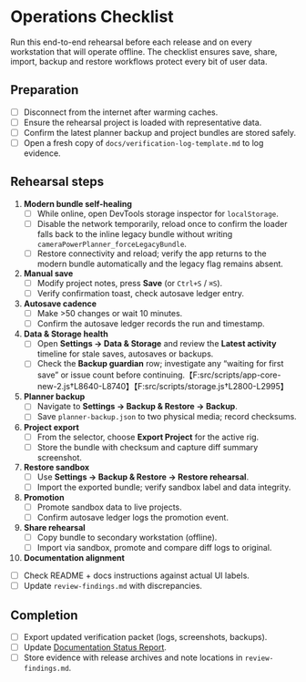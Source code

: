 # Operations Checklist

Run this end-to-end rehearsal before each release and on every workstation that
will operate offline. The checklist ensures save, share, import, backup and
restore workflows protect every bit of user data.

## Preparation

- [ ] Disconnect from the internet after warming caches.
- [ ] Ensure the rehearsal project is loaded with representative data.
- [ ] Confirm the latest planner backup and project bundles are stored safely.
- [ ] Open a fresh copy of `docs/verification-log-template.md` to log evidence.

## Rehearsal steps

1. **Modern bundle self-healing**
   - [ ] While online, open DevTools storage inspector for `localStorage`.
   - [ ] Disable the network temporarily, reload once to confirm the loader falls back to the inline legacy bundle without writing `cameraPowerPlanner_forceLegacyBundle`.
   - [ ] Restore connectivity and reload; verify the app returns to the modern bundle automatically and the legacy flag remains absent.
2. **Manual save**
   - [ ] Modify project notes, press **Save** (or `Ctrl+S` / `⌘S`).
   - [ ] Verify confirmation toast, check autosave ledger entry.
3. **Autosave cadence**
   - [ ] Make >50 changes or wait 10 minutes.
   - [ ] Confirm the autosave ledger records the run and timestamp.
4. **Data & Storage health**
   - [ ] Open **Settings → Data & Storage** and review the **Latest activity** timeline for stale saves, autosaves or backups.
   - [ ] Check the **Backup guardian** row; investigate any “waiting for first save” or issue count before continuing.【F:src/scripts/app-core-new-2.js†L8640-L8740】【F:src/scripts/storage.js†L2800-L2995】
5. **Planner backup**
   - [ ] Navigate to **Settings → Backup & Restore → Backup**.
   - [ ] Save `planner-backup.json` to two physical media; record checksums.
6. **Project export**
   - [ ] From the selector, choose **Export Project** for the active rig.
   - [ ] Store the bundle with checksum and capture diff summary screenshot.
7. **Restore sandbox**
   - [ ] Use **Settings → Backup & Restore → Restore rehearsal**.
   - [ ] Import the exported bundle; verify sandbox label and data integrity.
8. **Promotion**
   - [ ] Promote sandbox data to live projects.
   - [ ] Confirm autosave ledger logs the promotion event.
9. **Share rehearsal**
   - [ ] Copy bundle to secondary workstation (offline).
   - [ ] Import via sandbox, promote and compare diff logs to original.
10. **Documentation alignment**
   - [ ] Check README + docs instructions against actual UI labels.
   - [ ] Update `review-findings.md` with discrepancies.

## Completion

- [ ] Export updated verification packet (logs, screenshots, backups).
- [ ] Update [Documentation Status Report](documentation-status-report-template.md).
- [ ] Store evidence with release archives and note locations in `review-findings.md`.
